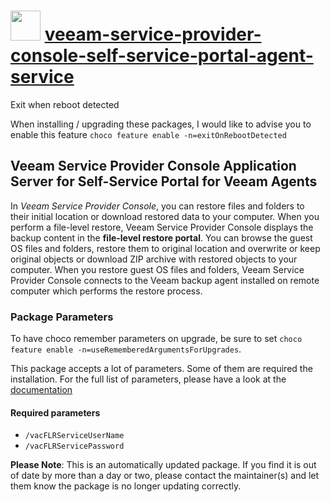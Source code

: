 # <img src="https://cdn.jsdelivr.net/gh/mkevenaar/chocolatey-packages@9a2716b60dc8e877e38a1cfbc371e08b5974754d/icons/veeam-service-provider-console-self-service-portal-agent-service.png" width="48" height="48"/> [veeam-service-provider-console-self-service-portal-agent-service](https://community.chocolatey.org/packages/veeam-service-provider-console-self-service-portal-agent-service)

Exit when reboot detected

When installing / upgrading these packages, I would like to advise you to enable this feature `choco feature enable -n=exitOnRebootDetected`

## Veeam Service Provider Console Application Server for Self-Service Portal for Veeam Agents

In _Veeam Service Provider Console_, you can restore files and folders to their initial location or download restored data to your computer. When you perform a file-level restore, Veeam Service Provider Console displays the backup content in the **file-level restore portal**. You can browse the guest OS files and folders, restore them to original location and overwrite or keep original objects or download ZIP archive with restored objects to your computer. When you restore guest OS files and folders, Veeam Service Provider Console connects to the Veeam backup agent installed on remote computer which performs the restore process.

### Package Parameters

To have choco remember parameters on upgrade, be sure to set `choco feature enable -n=useRememberedArgumentsForUpgrades`.

This package accepts a lot of parameters. Some of them are required the installation. For the full list of parameters, please have a look at the [documentation](https://github.com/mkevenaar/chocolatey-packages/blob/master/automatic/veeam-service-provider-console-self-service-portal-agent-service/PARAMETERS.md)

#### Required parameters

* `/vacFLRServiceUserName`
* `/vacFLRServicePassword`

<!-- PARAMETERS.md -->
**Please Note**: This is an automatically updated package. If you find it is
out of date by more than a day or two, please contact the maintainer(s) and
let them know the package is no longer updating correctly.
